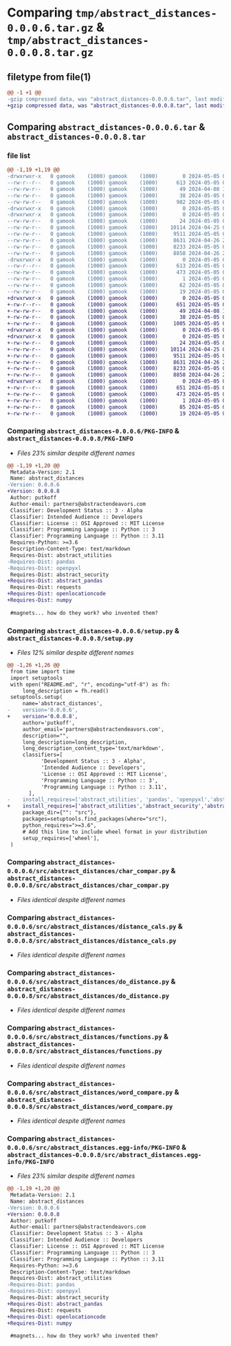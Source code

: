 # Comparing `tmp/abstract_distances-0.0.0.6.tar.gz` & `tmp/abstract_distances-0.0.0.8.tar.gz`

## filetype from file(1)

```diff
@@ -1 +1 @@
-gzip compressed data, was "abstract_distances-0.0.0.6.tar", last modified: Sun May  5 09:05:11 2024, max compression
+gzip compressed data, was "abstract_distances-0.0.0.8.tar", last modified: Sun May  5 09:06:20 2024, max compression
```

## Comparing `abstract_distances-0.0.0.6.tar` & `abstract_distances-0.0.0.8.tar`

### file list

```diff
@@ -1,19 +1,19 @@
-drwxrwxr-x   0 gamook    (1000) gamook    (1000)        0 2024-05-05 09:05:11.835801 abstract_distances-0.0.0.6/
--rw-r--r--   0 gamook    (1000) gamook    (1000)      613 2024-05-05 09:05:11.835801 abstract_distances-0.0.0.6/PKG-INFO
--rw-rw-r--   0 gamook    (1000) gamook    (1000)       49 2024-04-08 17:04:50.000000 abstract_distances-0.0.0.6/README.md
--rw-rw-r--   0 gamook    (1000) gamook    (1000)       38 2024-05-05 09:05:11.835801 abstract_distances-0.0.0.6/setup.cfg
--rw-rw-r--   0 gamook    (1000) gamook    (1000)      982 2024-05-05 09:04:43.000000 abstract_distances-0.0.0.6/setup.py
-drwxrwxr-x   0 gamook    (1000) gamook    (1000)        0 2024-05-05 09:05:11.835801 abstract_distances-0.0.0.6/src/
-drwxrwxr-x   0 gamook    (1000) gamook    (1000)        0 2024-05-05 09:05:11.835801 abstract_distances-0.0.0.6/src/abstract_distances/
--rw-rw-r--   0 gamook    (1000) gamook    (1000)       24 2024-05-05 09:04:35.000000 abstract_distances-0.0.0.6/src/abstract_distances/__init__.py
--rw-rw-r--   0 gamook    (1000) gamook    (1000)    10114 2024-04-25 03:57:30.000000 abstract_distances-0.0.0.6/src/abstract_distances/char_compar.py
--rw-rw-r--   0 gamook    (1000) gamook    (1000)     9511 2024-05-05 09:03:34.000000 abstract_distances-0.0.0.6/src/abstract_distances/distance_cals.py
--rw-rw-r--   0 gamook    (1000) gamook    (1000)     8631 2024-04-26 22:25:41.000000 abstract_distances-0.0.0.6/src/abstract_distances/do_distance.py
--rw-rw-r--   0 gamook    (1000) gamook    (1000)     8233 2024-05-05 09:03:20.000000 abstract_distances-0.0.0.6/src/abstract_distances/functions.py
--rw-rw-r--   0 gamook    (1000) gamook    (1000)     8858 2024-04-26 22:24:51.000000 abstract_distances-0.0.0.6/src/abstract_distances/word_compare.py
-drwxrwxr-x   0 gamook    (1000) gamook    (1000)        0 2024-05-05 09:05:11.835801 abstract_distances-0.0.0.6/src/abstract_distances.egg-info/
--rw-r--r--   0 gamook    (1000) gamook    (1000)      613 2024-05-05 09:05:11.000000 abstract_distances-0.0.0.6/src/abstract_distances.egg-info/PKG-INFO
--rw-rw-r--   0 gamook    (1000) gamook    (1000)      473 2024-05-05 09:05:11.000000 abstract_distances-0.0.0.6/src/abstract_distances.egg-info/SOURCES.txt
--rw-rw-r--   0 gamook    (1000) gamook    (1000)        1 2024-05-05 09:05:11.000000 abstract_distances-0.0.0.6/src/abstract_distances.egg-info/dependency_links.txt
--rw-rw-r--   0 gamook    (1000) gamook    (1000)       62 2024-05-05 09:05:11.000000 abstract_distances-0.0.0.6/src/abstract_distances.egg-info/requires.txt
--rw-rw-r--   0 gamook    (1000) gamook    (1000)       19 2024-05-05 09:05:11.000000 abstract_distances-0.0.0.6/src/abstract_distances.egg-info/top_level.txt
+drwxrwxr-x   0 gamook    (1000) gamook    (1000)        0 2024-05-05 09:06:20.146313 abstract_distances-0.0.0.8/
+-rw-r--r--   0 gamook    (1000) gamook    (1000)      651 2024-05-05 09:06:20.146313 abstract_distances-0.0.0.8/PKG-INFO
+-rw-rw-r--   0 gamook    (1000) gamook    (1000)       49 2024-04-08 17:04:50.000000 abstract_distances-0.0.0.8/README.md
+-rw-rw-r--   0 gamook    (1000) gamook    (1000)       38 2024-05-05 09:06:20.146313 abstract_distances-0.0.0.8/setup.cfg
+-rw-rw-r--   0 gamook    (1000) gamook    (1000)     1005 2024-05-05 09:06:04.000000 abstract_distances-0.0.0.8/setup.py
+drwxrwxr-x   0 gamook    (1000) gamook    (1000)        0 2024-05-05 09:06:20.146313 abstract_distances-0.0.0.8/src/
+drwxrwxr-x   0 gamook    (1000) gamook    (1000)        0 2024-05-05 09:06:20.146313 abstract_distances-0.0.0.8/src/abstract_distances/
+-rw-rw-r--   0 gamook    (1000) gamook    (1000)       24 2024-05-05 09:04:35.000000 abstract_distances-0.0.0.8/src/abstract_distances/__init__.py
+-rw-rw-r--   0 gamook    (1000) gamook    (1000)    10114 2024-04-25 03:57:30.000000 abstract_distances-0.0.0.8/src/abstract_distances/char_compar.py
+-rw-rw-r--   0 gamook    (1000) gamook    (1000)     9511 2024-05-05 09:03:34.000000 abstract_distances-0.0.0.8/src/abstract_distances/distance_cals.py
+-rw-rw-r--   0 gamook    (1000) gamook    (1000)     8631 2024-04-26 22:25:41.000000 abstract_distances-0.0.0.8/src/abstract_distances/do_distance.py
+-rw-rw-r--   0 gamook    (1000) gamook    (1000)     8233 2024-05-05 09:03:20.000000 abstract_distances-0.0.0.8/src/abstract_distances/functions.py
+-rw-rw-r--   0 gamook    (1000) gamook    (1000)     8858 2024-04-26 22:24:51.000000 abstract_distances-0.0.0.8/src/abstract_distances/word_compare.py
+drwxrwxr-x   0 gamook    (1000) gamook    (1000)        0 2024-05-05 09:06:20.146313 abstract_distances-0.0.0.8/src/abstract_distances.egg-info/
+-rw-r--r--   0 gamook    (1000) gamook    (1000)      651 2024-05-05 09:06:20.000000 abstract_distances-0.0.0.8/src/abstract_distances.egg-info/PKG-INFO
+-rw-rw-r--   0 gamook    (1000) gamook    (1000)      473 2024-05-05 09:06:20.000000 abstract_distances-0.0.0.8/src/abstract_distances.egg-info/SOURCES.txt
+-rw-rw-r--   0 gamook    (1000) gamook    (1000)        1 2024-05-05 09:06:20.000000 abstract_distances-0.0.0.8/src/abstract_distances.egg-info/dependency_links.txt
+-rw-rw-r--   0 gamook    (1000) gamook    (1000)       85 2024-05-05 09:06:20.000000 abstract_distances-0.0.0.8/src/abstract_distances.egg-info/requires.txt
+-rw-rw-r--   0 gamook    (1000) gamook    (1000)       19 2024-05-05 09:06:20.000000 abstract_distances-0.0.0.8/src/abstract_distances.egg-info/top_level.txt
```

### Comparing `abstract_distances-0.0.0.6/PKG-INFO` & `abstract_distances-0.0.0.8/PKG-INFO`

 * *Files 23% similar despite different names*

```diff
@@ -1,19 +1,20 @@
 Metadata-Version: 2.1
 Name: abstract_distances
-Version: 0.0.0.6
+Version: 0.0.0.8
 Author: putkoff
 Author-email: partners@abstractendeavors.com
 Classifier: Development Status :: 3 - Alpha
 Classifier: Intended Audience :: Developers
 Classifier: License :: OSI Approved :: MIT License
 Classifier: Programming Language :: Python :: 3
 Classifier: Programming Language :: Python :: 3.11
 Requires-Python: >=3.6
 Description-Content-Type: text/markdown
 Requires-Dist: abstract_utilities
-Requires-Dist: pandas
-Requires-Dist: openpyxl
 Requires-Dist: abstract_security
+Requires-Dist: abstract_pandas
 Requires-Dist: requests
+Requires-Dist: openlocationcode
+Requires-Dist: numpy
 
 #magnets... how do they work? who invented them?
```

### Comparing `abstract_distances-0.0.0.6/setup.py` & `abstract_distances-0.0.0.8/setup.py`

 * *Files 12% similar despite different names*

```diff
@@ -1,26 +1,26 @@
 from time import time
 import setuptools
 with open("README.md", "r", encoding="utf-8") as fh:
     long_description = fh.read()
 setuptools.setup(
     name='abstract_distances',
-    version='0.0.0.6',
+    version='0.0.0.8',
     author='putkoff',
     author_email='partners@abstractendeavors.com',
     description="",
     long_description=long_description,
     long_description_content_type='text/markdown',
     classifiers=[
           'Development Status :: 3 - Alpha',
           'Intended Audience :: Developers',
           'License :: OSI Approved :: MIT License',
           'Programming Language :: Python :: 3',
           'Programming Language :: Python :: 3.11',
       ],
-    install_requires=['abstract_utilities', 'pandas', 'openpyxl','abstract_security','requests'],
+    install_requires=['abstract_utilities','abstract_security','abstract_pandas','requests','openlocationcode','numpy'],
     package_dir={"": "src"},
     packages=setuptools.find_packages(where="src"),
     python_requires=">=3.6",
     # Add this line to include wheel format in your distribution
     setup_requires=['wheel'],
 )
```

### Comparing `abstract_distances-0.0.0.6/src/abstract_distances/char_compar.py` & `abstract_distances-0.0.0.8/src/abstract_distances/char_compar.py`

 * *Files identical despite different names*

### Comparing `abstract_distances-0.0.0.6/src/abstract_distances/distance_cals.py` & `abstract_distances-0.0.0.8/src/abstract_distances/distance_cals.py`

 * *Files identical despite different names*

### Comparing `abstract_distances-0.0.0.6/src/abstract_distances/do_distance.py` & `abstract_distances-0.0.0.8/src/abstract_distances/do_distance.py`

 * *Files identical despite different names*

### Comparing `abstract_distances-0.0.0.6/src/abstract_distances/functions.py` & `abstract_distances-0.0.0.8/src/abstract_distances/functions.py`

 * *Files identical despite different names*

### Comparing `abstract_distances-0.0.0.6/src/abstract_distances/word_compare.py` & `abstract_distances-0.0.0.8/src/abstract_distances/word_compare.py`

 * *Files identical despite different names*

### Comparing `abstract_distances-0.0.0.6/src/abstract_distances.egg-info/PKG-INFO` & `abstract_distances-0.0.0.8/src/abstract_distances.egg-info/PKG-INFO`

 * *Files 23% similar despite different names*

```diff
@@ -1,19 +1,20 @@
 Metadata-Version: 2.1
 Name: abstract_distances
-Version: 0.0.0.6
+Version: 0.0.0.8
 Author: putkoff
 Author-email: partners@abstractendeavors.com
 Classifier: Development Status :: 3 - Alpha
 Classifier: Intended Audience :: Developers
 Classifier: License :: OSI Approved :: MIT License
 Classifier: Programming Language :: Python :: 3
 Classifier: Programming Language :: Python :: 3.11
 Requires-Python: >=3.6
 Description-Content-Type: text/markdown
 Requires-Dist: abstract_utilities
-Requires-Dist: pandas
-Requires-Dist: openpyxl
 Requires-Dist: abstract_security
+Requires-Dist: abstract_pandas
 Requires-Dist: requests
+Requires-Dist: openlocationcode
+Requires-Dist: numpy
 
 #magnets... how do they work? who invented them?
```

